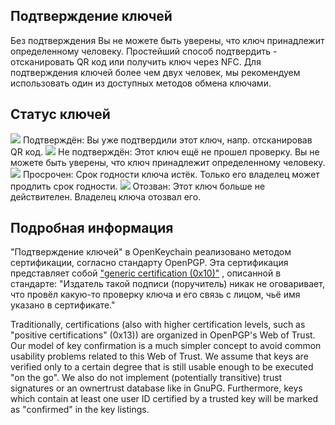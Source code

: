 [//]: # (NOTE: Please put every sentence in its own line, Transifex puts every line in its own translation field!)

## Подтверждение ключей
Без подтверждения Вы не можете быть уверены, что ключ принадлежит определенному человеку.
Простейший способ подтвердить - отсканировать QR код или получить ключ через NFC.
Для подтверждения ключей более чем двух человек, мы рекомендуем использовать один из доступных методов обмена ключами.

## Статус ключей

<img src="status_signature_verified_cutout_24dp"/>  
Подтверждён: Вы уже подтвердили этот ключ, напр. отсканировав QR код.  
<img src="status_signature_unverified_cutout_24dp"/>  
Не подтверждён: Этот ключ ещё не прошел проверку. Вы не можете быть уверены, что ключ принадлежит определенному человеку.  
<img src="status_signature_expired_cutout_24dp"/>  
Просрочен: Срок годности ключа истёк. Только его владелец может продлить срок годности.  
<img src="status_signature_revoked_cutout_24dp"/>  
Отозван: Этот ключ больше не действителен. Владелец ключа отозвал его.

## Подробная информация
"Подтверждение ключей" в OpenKeychain реализовано методом сертификации, согласно стандарту OpenPGP.
Эта сертификация представляет собой ["generic certification (0x10)"](http://tools.ietf.org/html/rfc4880#section-5.2.1) , описанной в стандарте:
"Издатель такой подписи (поручитель) никак не оговаривает, что провёл какую-то проверку ключа и его связь с лицом, чьё имя указано в сертификате."

Traditionally, certifications (also with higher certification levels, such as "positive certifications" (0x13)) are organized in OpenPGP's Web of Trust.
Our model of key confirmation is a much simpler concept to avoid common usability problems related to this Web of Trust.
We assume that keys are verified only to a certain degree that is still usable enough to be executed "on the go".
We also do not implement (potentially transitive) trust signatures or an ownertrust database like in GnuPG.
Furthermore, keys which contain at least one user ID certified by a trusted key will be marked as "confirmed" in the key listings.